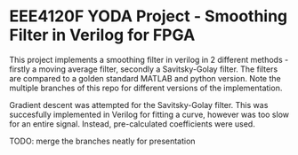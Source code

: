 # EEE4120F YODA Project - Smoothing Filter in Verilog for FPGA

This project implements a smoothing filter in verilog in 2 different methods - firstly a moving average filter, secondly a Savitsky-Golay filter. The filters are compared to a golden standard MATLAB and python version. Note the multiple branches of this repo for different versions of the implementation.

Gradient descent was attempted for the Savitsky-Golay filter. This was succesfully implemented in Verilog for fitting a curve, however was too slow for an entire signal. Instead, pre-calculated coefficients were used.

TODO: merge the branches neatly for presentation
